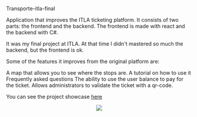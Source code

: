 Transporte-itla-final

Application that improves the ITLA ticketing platform. It consists of two parts: the frontend and the backend. The frontend is made with react and the backend with C#.

It was my final project at ITLA. At that time I didn't mastered so much the backend, but the frontend is ok.

Some of the features it improves from the original platform are:

A map that allows you to see where the stops are.
A tutorial on how to use it
Frequently asked questions
The ability to use the user balance to pay for the ticket.
Allows administrators to validate the ticket with a qr-code.

You can see the project showcase <a href="https://www.youtube.com/watch?v=Nl7kHoIO6UE"> here <a/>

<p align="center">
<img src="https://user-images.githubusercontent.com/59671227/234977077-7dd1a9c7-5e95-4766-a332-8a73c306777b.png">
</p>
